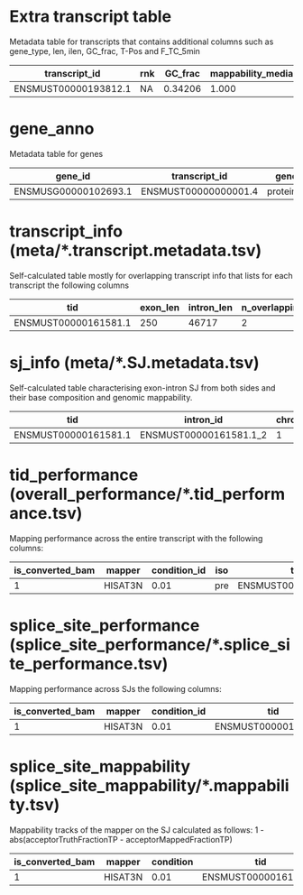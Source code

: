 # Extra transcript table

Metadata table for transcripts that contains additional columns such as gene_type, len, ilen, GC_frac, T-Pos and F_TC_5min

| transcript_id        | rnk  | GC_frac | mappability_median | mappability_mean | T_Pos |
|----------------------|------|---------|--------------------|------------------|-------|
| ENSMUST00000193812.1 | NA   | 0.34206 | 1.000              | 0.93119792       | 998   |

# gene_anno

Metadata table for genes

| gene_id              | transcript_id        | gene_type      | gene_name | transcript_type | transcript_name | level | transcript_support_level | tag                           | havana_transcript    | chromosome | start     | end       | strand | rnk |
|----------------------|----------------------|----------------|-----------|-----------------|-----------------|-------|--------------------------|-------------------------------|--------------------|------------|-----------|-----------|--------|-----|
| ENSMUSG00000102693.1 | ENSMUST00000000001.4 | protein_coding | Gnai3     | protein_coding  | Gnai3-201       | 2     | 1                        | basic,appris_principal_1,CCDS | OTTMUST00000016610.1 | 2          | 108107280 | 108146146 | -      | 9   |


# transcript_info (meta/*.transcript.metadata.tsv)

Self-calculated table mostly for overlapping transcript info that lists for each transcript the following columns

| tid                  | exon_len  | intron_len | n_overlapping | overapping_tids                           |
|----------------------|-----------|------------|---------------|-------------------------------------------|
| ENSMUST00000161581.1 | 250       | 46717      | 2             | ENSMUST00000192973.1,ENSMUST00000194099.1 |

# sj_info (meta/*.SJ.metadata.tsv)

Self-calculated table characterising exon-intron SJ from both sides and their base composition and genomic mappability.

| tid                  | intron_id              | chromosome | start   | end     | strand | don_ex_A | don_ex_C | don_ex_T | don_ex_G | don_in_A | don_in_C | don_in_T | don_in_G | don_win_min_map | don_win_max_map | acc_ex_A | acc_ex_C | acc_ex_T | acc_ex_G | acc_in_A | acc_in_C | acc_in_T | acc_in_G | acc_win_min_map | acc_win_max_map |
|----------------------|------------------------|------------|---------|---------|--------|----------|----------|----------|----------|----------|----------|----------|-----------------|-----------------|-----------------|----------|----------|----------|----------|----------|----------|----------|----------|-----------------|-----------------|
| ENSMUST00000161581.1 | ENSMUST00000161581.1_2 | 1          | 3466688 | 3513404 | +      | 28       | 14       | 28       | 30       | 26       | 14       | 25       | 35       | 1.000           | 1.000           | 32       | 28       | 24       | 16       | 24       | 11       | 39       | 26       | 1.000           | 1.000           |   

# tid_performance (overall_performance/*.tid_performance.tsv)

Mapping performance across the entire transcript with the following columns:

| is_converted_bam | mapper  | condition_id | iso | tid                  | TP  | FP | FN |
|------------------|---------|--------------|-----|----------------------|-----|----|----|
| 1                | HISAT3N | 0.01         | pre | ENSMUST00000210418.1 | 350 | 0  | 0  |

# splice_site_performance (splice_site_performance/*.splice_site_performance.tsv)

Mapping performance across SJs the following columns:

| is_converted_bam | mapper  | condition_id | tid                  | intron_id              | spl_TP | spl_FP | spl_FN | don_TP | don_FP | don_FN | acc_TP | acc_FP | acc_FN | chromosome | start   | end     | strand |
|------------------|---------|--------------|----------------------|------------------------|--------|--------|--------|--------|--------|--------|--------|--------|------------|------------|---------|---------|--------|
| 1                | HISAT3N | 0.01         | ENSMUST00000161581.1 | ENSMUST00000161581.1_2 | 56     | 1      | 13     | 174    | 5      | 0      | 174    | 8      | 1      | 1          | 3466688 | 3513404 | +      |

# splice_site_mappability (splice_site_mappability/*.mappability.tsv)

Mappability tracks of the mapper on the SJ calculated as follows: 1 - abs(acceptorTruthFractionTP - acceptorMappedFractionTP)

| is_converted_bam | mapper  | condition | tid                  | intron_id              | chromosome | start   | end     | strand | don_sj_mappability_TP | don_sj_mappability_FP | don_TP_reads | don_FP_reads | acc_sj_mappability_TP | acc_sj_mappability_FP | acc_TP_reads | acc_FP_reads |
|------------------|---------|-----------|----------------------|------------------------|------------|---------|---------|--------|-----------------------|------------------------------------------|--------------|--------------|-----------------------|-----------------------|--------------|--------------|
| 1                | HISAT3N | 0.01      | ENSMUST00000161581.1 | ENSMUST00000161581.1_2 | 1          | 3466688 | 3513404 | +      | 0.9478632478632478    | 0.4444444444444444    | 117          | 9            | 0.9521655701754386    | 0.7777777777777778    | 114          | 36           |
